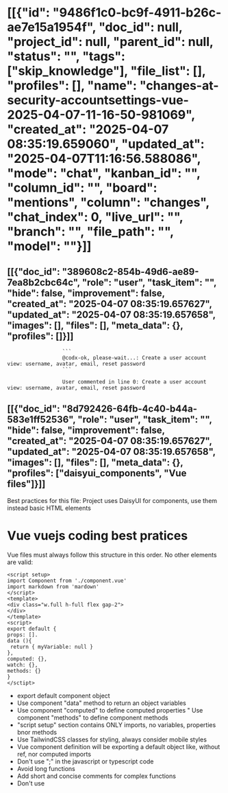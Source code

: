 # [[{"id": "9486f1c0-bc9f-4911-b26c-ae7e15a1954f", "doc_id": null, "project_id": null, "parent_id": null, "status": "", "tags": ["skip_knowledge"], "file_list": [], "profiles": [], "name": "changes-at-security-accountsettings-vue-2025-04-07-11-16-50-981069", "created_at": "2025-04-07 08:35:19.659060", "updated_at": "2025-04-07T11:16:56.588086", "mode": "chat", "kanban_id": "", "column_id": "", "board": "mentions", "column": "changes", "chat_index": 0, "live_url": "", "branch": "", "file_path": "", "model": ""}]]
## [[{"doc_id": "389608c2-854b-49d6-ae89-7ea8b2cbc64c", "role": "user", "task_item": "", "hide": false, "improvement": false, "created_at": "2025-04-07 08:35:19.657627", "updated_at": "2025-04-07 08:35:19.657658", "images": [], "files": [], "meta_data": {}, "profiles": []}]]

                      ```
                      @codx-ok, please-wait...: Create a user account view: username, avatar, email, reset password
                      ```
                      
                      User commented in line 0: Create a user account view: username, avatar, email, reset password
                      
## [[{"doc_id": "8d792426-64fb-4c40-b44a-583e1ff52536", "role": "user", "task_item": "", "hide": false, "improvement": false, "created_at": "2025-04-07 08:35:19.657627", "updated_at": "2025-04-07 08:35:19.657658", "images": [], "files": [], "meta_data": {}, "profiles": ["daisyui_components", "Vue files"]}]]
Best practices for this file:
                  Project uses DaisyUI for components, use them instead basic HTML elements
# Vue vuejs coding best pratices
Vue files must always follow this structure in this order.
No other elements are valid:
```example vue file
<script setup>
import Component from './component.vue'
import markdown from 'mardown'
</script>
<template>
<div class="w.full h-full flex gap-2">
</div>
</template>
<script>
export default {
props: [].
data (){
 return { myVariable: null }
},
computed: {},
watch: {},
methods: {}
}
</sctipt>
```
* export default component object
* Use component "data" method to return an object variables
* Use component "computed" to define computed properties
" Use component "methods" to define component methods 
* "script setup" section contains ONLY imports, no variables, properties bnor methods
* Use TailwindCSS classes for styling, always consider mobile styles
* Vue component definition will be exporting a default object like, without ref, nor computed imports
* Don't use ";" in the javascript or typescript code
* Avoid long functions
* Add short and concise comments for complex functions
* Don't use <style> elements, use TailWindCSS classes
                  
## [[{"doc_id": "c136ac76-a111-4921-9002-da002747ef40", "role": "user", "task_item": "", "hide": false, "improvement": false, "created_at": "2025-04-07 08:35:19.657627", "updated_at": "2025-04-07 08:35:19.657658", "images": [], "files": [], "meta_data": {}, "profiles": []}]]

              Rewrite full file content replacing codx instructions with the minimum changes as possible.
              Return only the file content without any further decoration or comments.
              Do not surround response with '```' marks, just content:
              @codx-ok, please-wait...: Create a user account view: username, avatar, email, reset password
              
## [[{"doc_id": "830cf733-1901-4ad1-b5db-7741adec333b", "role": "assistant", "task_item": "", "hide": false, "improvement": false, "created_at": "2025-04-07 08:35:19.657627", "updated_at": "2025-04-07 08:35:19.657658", "images": [], "files": [], "meta_data": {"time_taken": 5.606519460678101, "first_chunk_time_taken": 2.7430567741394043, "model": "gpt-4o"}, "profiles": []}]]
<script setup>
import { ref } from 'vue';
import { useForm, useField } from '@vueuse/core';
</script>
<template>
  <div class="flex flex-col items-center p-4 gap-4">
    <form @submit.prevent="onSubmit" class="flex flex-col gap-2">
      <label class="form-control">
        <span class="font-semibold">Username</span>
        <input type="text" v-model="username" class="input input-bordered w-full" placeholder="Enter your username" />
      </label>
      
      <label class="form-control">
        <span class="font-semibold">Avatar</span>
        <input type="text" v-model="avatar" class="input input-bordered w-full" placeholder="Enter avatar URL" />
      </label>
      
      <label class="form-control">
        <span class="font-semibold">Email</span>
        <input type="email" v-model="email" class="input input-bordered w-full" placeholder="Enter your email" />
      </label>
      
      <div class="flex justify-between items-center">
        <button type="reset" class="btn btn-outline">Reset Password</button>
        <button type="submit" class="btn btn-primary">Submit</button>
      </div>
    </form>
  </div>
</template>
<script>
export default {
  setup() {
    const username = ref('');
    const avatar = ref('');
    const email = ref('');

    const onSubmit = () => {
      console.log('Submitting form', { username: username.value, avatar: avatar.value, email: email.value });
    };

    return {
      username,
      avatar,
      email,
      onSubmit
    };
  }
};
</script>